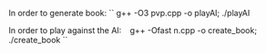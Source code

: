 In order to generate book:
``
g++ -O3 pvp.cpp -o playAI; ./playAI

In order to play against the AI:
``
``
g++ -Ofast n.cpp -o create_book; ./create_book
``
